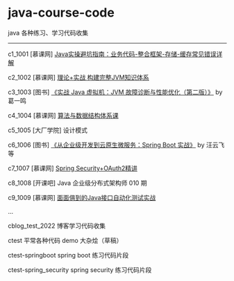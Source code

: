 # java-course-code
java 各种练习、学习代码收集

----

c1_1001     [慕课网] [Java实操避坑指南：业务代码-整合框架-存储-缓存常见错误详解](https://coding.imooc.com/class/460.html)


c2_1002     [慕课网] [理论+实战 构建完整JVM知识体系](https://coding.imooc.com/class/429.html)

c3_1003     [图书] [《实战 Java 虚拟机：JVM 故障诊断与性能优化（第二版）》](https://book.douban.com/subject/34441840/) by 葛一鸣

c4_1004     [慕课网] [算法与数据结构体系课](https://class.imooc.com/sale/datastructure)

c5_1005     [大厂学院] 设计模式

c6_1006     [图书] [《从企业级开发到云原生微服务：Spring Boot 实战》](https://book.douban.com/subject/34894577/)  by 汪云飞 等

c7_1007     [慕课网] [Spring Security+OAuth2精讲](https://coding.imooc.com/class/455.html)

c8_1008     [开课吧] Java 企业级分布式架构师 010 期

c9_1009     [慕课网] [面面俱到的Java接口自动化测试实战](https://coding.imooc.com/class/204.html)

...

cblog_test_2022 博客学习代码收集

ctest   平常各种代码 demo 大杂烩（草稿）

ctest-springboot spring boot 练习代码片段

ctest-spring_security spring security 练习代码片段



